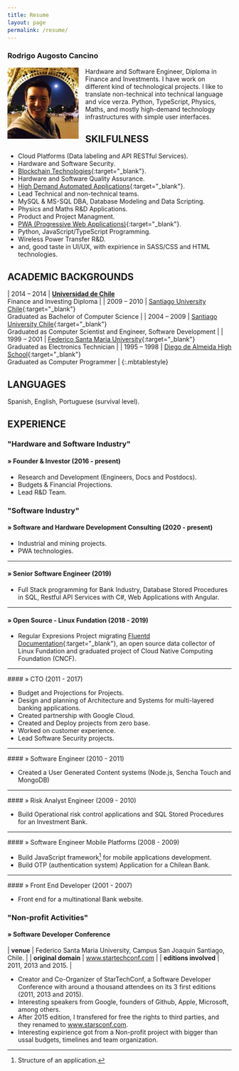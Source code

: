 ```yaml
---
title: Resume
layout: page
permalink: /resume/
---
```


### Rodrigo Augosto Cancino

<!--a href="/assets/resume-rodrigo-augosto-en.pdf" style="float: right;" target="_blank"><img src="/assets/download-pdf-file-button.gif">English PDF</a>

<a href="/assets/resume-rodrigo-augosto-es.pdf" style="float: right; margin-right: 10px;" target="_blank"><img src="/assets/download-pdf-file-button.gif">Español PDF</a-->
<div style="clear: both;">
</div>
<img src="/assets/coto.jpg" alt="Coto" width="160" height="160" style="float: left; margin-right: 15px;"/> Hardware and Software Engineer, Diploma in Finance and Investments. I have work on different kind of technological projects. I like to translate non-technical into technical language and vice verza.
Python, TypeScript, Physics, Maths, and mostly high-demand technology infrastructures with simple user interfaces.

## SKILFULNESS

- Cloud Platforms (Data labeling and API RESTful Services).
- Hardware and Software Security.
- [Blockchain Technologies](http://bit.ly/cryptocurrency_programming){:target="_blank"}.
- Hardware and Software Quality Assurance.
- [High Demand Automated Applications][quora_s]{:target="_blank"}.
- Lead Technical and non-technical teams.
- MySQL & MS-SQL DBA, Database Modeling and Data Scripting.
- Physics and Maths R&D Applications.
- Product and Project Managment.
- [PWA (Progressive Web Applications)](http://bit.ly/mob_apps_programming){:target="_blank"}.
- Python, JavaScript/TypeScript Programming.
- Wireless Power Transfer R&D.
- and, good taste in UI/UX, with expirience in SASS/CSS and HTML technologies.

## ACADEMIC BACKGROUNDS

| 2014 – 2014 | **[Universidad de Chile][fen]**  <br> Finance and Investing Diploma |
| 2009 – 2010 | [Santiago University Chile][usach]{:target="_blank"} <br> Graduated as Bachelor of Computer Science |
| 2004 – 2009 | [Santiago University Chile][usach]{:target="_blank"} <br> Graduated as Computer Scientist and Engineer, Software Development |
| 1999 – 2001 | [Federico Santa Maria University][usm]{:target="_blank"} <br> Graduated as Electronics Technician |
| 1995 – 1998 | [Diego de Almeida High School][lda]{:target="_blank"} <br> Graduated as Computer Programmer |
{:.mbtablestyle}

## LANGUAGES

Spanish, English, Portuguese (survival level).

## EXPERIENCE

### "Hardware and Software Industry"

#### » Founder & Investor (2016 - present)

- Research and Development (Engineers, Docs and Postdocs).
- Budgets & Financial Projections.
- Lead R&D Team.


### "Software Industry"

#### » Software and Hardware Development Consulting (2020 - present)

- Industrial and mining projects.
- PWA technologies.

<hr>

#### » Senior Software Engineer  (2019)

- Full Stack programming for Bank Industry, Database Stored Procedures in SQL, Restful API Services with C#, Web Applications with Angular.

<hr>

#### » Open Source - Linux Fundation (2018 - 2019)

- Regular Expresions Project migrating [Fluentd Documentation][fluentd]{:target="_blank"}, an open source data collector of Linux Fundation and graduated project of Cloud Native Computing Foundation (CNCF).

<hr>
#### » CTO (2011 - 2017)

- Budget and Projections for Projects.
- Design and planning of Architecture and Systems for multi-layered banking applications.
- Created partnership with Google Cloud.
- Created and Deploy projects from zero base.
- Worked on customer experience.
- Lead Software Security projects.

<hr>
#### » Software Engineer (2010 - 2011)

- Created a User Generated Content systems (Node.js, Sencha Touch and MongoDB)

<hr>
#### » Risk Analyst Engineer (2009 - 2010)

- Build Operational risk control applications and SQL Stored Procedures for an Investment Bank.

<hr>
#### » Software Engineer Mobile Platforms (2008 - 2009)

- Build JavaScript framework[^framework] for mobile applications development.
- Build OTP (authentication system) Application for a Chilean Bank.

<hr>
#### » Front End Developer (2001 - 2007)

- Front end for a multinational Bank website.

### "Non-profit Activities"

#### » Software Developer Conference

| **venue** | Federico Santa Maria University, Campus San Joaquin Santiago, Chile. |
| **original domain** | www.startechconf.com |
| **editions involved** | 2011, 2013 and 2015. |


- Creator and Co-Organizer of StarTechConf, a Software Developer Conference with around a thousand attendees on its 3 first editions (2011, 2013 and 2015).
- Interesting speakers from Google, founders of Github, Apple, Microsoft, among others.
- After 2015 edition, I transfered for free the rights to third parties, and they renamed to www.starsconf.com.
- Interesting expirience got from a Non-profit project with bigger than ussal  budgets, timelines and team organization.

[^framework]: Structure of an application.

[usach]: http://www.usach.cl
[usm]: http://www.utfsm.cl
[fen]: http://www.fen.uchile.cl
[t_coto]: https://www.twitter.com/coto
[g_coto]: https://www.github.com/coto
[quora_s]: https://www.quora.com/What-is-the-coolest-thing-you-have-ever-created-alone-as-a-programmer/answer/Coto-Augosto
[quora]: https://www.quora.com/Coto-Augosto
[lda]: http://fees.cl/lda/
[fluentd]: https://docs.fluentd.org/
